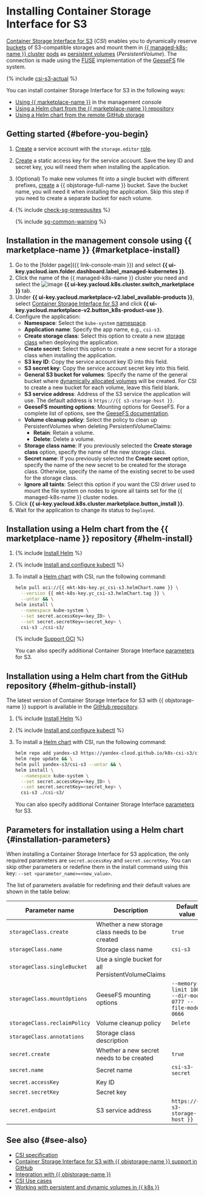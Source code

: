 # Installing Container Storage Interface for S3


[Container Storage Interface for S3](/marketplace/products/yc/csi-s3) (_CSI_) enables you to dynamically reserve [buckets](../../../storage/concepts/bucket.md) of S3-compatible storages and mount them in [{{ managed-k8s-name }} cluster](../../concepts/index.md#kubernetes-cluster) [pods](../../concepts/index.md#pod) as [persistent volumes](../../concepts/volume.md#persistent-volume) (_PersistentVolume_). The connection is made using the [FUSE](https://en.wikipedia.org/wiki/Filesystem_in_Userspace) implementation of the [GeeseFS](https://github.com/yandex-cloud/geesefs) file system.

{% include [csi-s3-actual](../../../_includes/managed-kubernetes/csi-s3-actual.md) %}

You can install container Storage Interface for S3 in the following ways:
* [Using {{ marketplace-name }}](#marketplace-install) in the management console
* [Using a Helm chart from the {{ marketplace-name }} repository](#helm-install)
* [Using a Helm chart from the remote GitHub storage](#helm-github-install)

## Getting started {#before-you-begin}

1. [Create](../../../iam/operations/sa/create.md) a service account with the `storage.editor` [role](../../../storage/security/index.md#storage-editor).
1. [Create](../../../iam/operations/sa/create-access-key.md) a static access key for the service account. Save the key ID and secret key, you will need them when installing the application.
1. (Optional) To make new volumes fit into a single bucket with different prefixes, [create](../../../storage/operations/buckets/create.md) a {{ objstorage-full-name }} bucket. Save the bucket name, you will need it when installing the application. Skip this step if you need to create a separate bucket for each volume.

1. {% include [check-sg-prerequsites](../../../_includes/managed-kubernetes/security-groups/check-sg-prerequsites-lvl3.md) %}

    {% include [sg-common-warning](../../../_includes/managed-kubernetes/security-groups/sg-common-warning.md) %}

## Installation in the management console using {{ marketplace-name }} {#marketplace-install}

1. Go to the [folder page]({{ link-console-main }}) and select **{{ ui-key.yacloud.iam.folder.dashboard.label_managed-kubernetes }}**.
1. Click the name of the {{ managed-k8s-name }} cluster you need and select the ![image](../../../_assets/console-icons/shopping-cart.svg) **{{ ui-key.yacloud.k8s.cluster.switch_marketplace }}** tab.
1. Under **{{ ui-key.yacloud.marketplace-v2.label_available-products }}**, select [Container Storage Interface for S3](/marketplace/products/yc/csi-s3) and click **{{ ui-key.yacloud.marketplace-v2.button_k8s-product-use }}**.
1. Configure the application:
   * **Namespace**: Select the `kube-system` [namespace](../../concepts/index.md#namespace).
   * **Application name**: Specify the app name, e.g., `csi-s3`.
   * **Create storage class**: Select this option to create a new [storage class](../volumes/manage-storage-class.md) when deploying the application.
   * **Create secret**: Select this option to create a new secret for a storage class when installing the application.
   * **S3 key ID**: Copy the service account key ID into this field.
   * **S3 secret key**: Copy the service account secret key into this field.
   * **General S3 bucket for volumes**: Specify the name of the general bucket where [dynamically allocated volumes](../../concepts/volume.md#dynamic-provisioning) will be created. For CSI to create a new bucket for each volume, leave this field blank.
   * **S3 service address**: Address of the S3 service the application will use. The default address is `https://{{ s3-storage-host }}`.
   * **GeeseFS mounting options**: Mounting options for GeeseFS. For a complete list of options, see the [GeeseFS documentation](https://github.com/yandex-cloud/geesefs).
   * **Volume cleanup policy**: Select the policy to clean up PersistentVolumes when deleting PersistentVolumeClaims:
     * **Retain**: Retain a volume.
     * **Delete**: Delete a volume.
   * **Storage class name**: If you previously selected the **Create storage class** option, specify the name of the new storage class.
   * **Secret name**: If you previously selected the **Create secret** option, specify the name of the new secret to be created for the storage class. Otherwise, specify the name of the existing secret to be used for the storage class.
   * **Ignore all taints**: Select this option if you want the CSI driver used to mount the file system on nodes to ignore all taints set for the {{ managed-k8s-name }} cluster nodes.
1. Click **{{ ui-key.yacloud.k8s.cluster.marketplace.button_install }}**.
1. Wait for the application to change its status to `Deployed`.

## Installation using a Helm chart from the {{ marketplace-name }} repository {#helm-install}

1. {% include [Install Helm](../../../_includes/managed-kubernetes/helm-install.md) %}
1. {% include [Install and configure kubectl](../../../_includes/managed-kubernetes/kubectl-install.md) %}
1. To install a [Helm chart](https://helm.sh/docs/topics/charts/) with CSI, run the following command:

   ```bash
   helm pull oci://{{ mkt-k8s-key.yc_csi-s3.helmChart.name }} \
     --version {{ mkt-k8s-key.yc_csi-s3.helmChart.tag }} \
     --untar && \
   helm install \
     --namespace kube-system \
     --set secret.accessKey=<key_ID> \
     --set secret.secretKey=<secret_key> \
     csi-s3 ./csi-s3/
   ```

   {% include [Support OCI](../../../_includes/managed-kubernetes/note-helm-experimental-oci.md) %}

   You can also specify additional Container Storage Interface [parameters](#installation-parameters) for S3.

## Installation using a Helm chart from the GitHub repository {#helm-github-install}

The latest version of Container Storage Interface for S3 with {{ objstorage-name }} support is available in the [GitHub repository](https://github.com/yandex-cloud/k8s-csi-s3).

1. {% include [Install Helm](../../../_includes/managed-kubernetes/helm-install.md) %}
1. {% include [Install and configure kubectl](../../../_includes/managed-kubernetes/kubectl-install.md) %}
1. To install a [Helm chart](https://helm.sh/docs/topics/charts/) with CSI, run the following command:

    ```bash
    helm repo add yandex-s3 https://yandex-cloud.github.io/k8s-csi-s3/charts && \
    helm repo update && \
    helm pull yandex-s3/csi-s3 --untar && \
    helm install \
      --namespace kube-system \
      --set secret.accessKey=<key_ID> \
      --set secret.secretKey=<secret_key> \
      csi-s3 ./csi-s3/
    ```

    You can also specify additional Container Storage Interface [parameters](#installation-parameters) for S3.

## Parameters for installation using a Helm chart {#installation-parameters}

When installing a Container Storage Interface for S3 application, the only required parameters are `secret.accessKey` and `secret.secretKey`. You can skip other parameters or redefine them in the install command using this key: `--set <parameter_name>=<new_value>`.

The list of parameters available for redefining and their default values are shown in the table below:

Parameter name | Description | Default value
--- | --- | ---
`storageClass.create` | Whether a new storage class needs to be created | `true`
`storageClass.name` | Storage class name | `csi-s3`
`storageClass.singleBucket` | Use a single bucket for all PersistentVolumeClaims |
`storageClass.mountOptions` | GeeseFS mounting options | `--memory-limit 1000 --dir-mode 0777 --file-mode 0666`
`storageClass.reclaimPolicy` | Volume cleanup policy | `Delete`
`storageClass.annotations` | Storage class description |
`secret.create` | Whether a new secret needs to be created | `true`
`secret.name` | Secret name | `csi-s3-secret`
`secret.accessKey` | Key ID |
`secret.secretKey` | Secret key |
`secret.endpoint` | S3 service address | `https://{{ s3-storage-host }}`

## See also {#see-also}

* [CSI specification](https://github.com/container-storage-interface/spec/blob/master/spec.md)
* [Container Storage Interface for S3 with {{ objstorage-name }} support in GitHub](https://github.com/yandex-cloud/k8s-csi-s3)
* [Integration with {{ objstorage-name }}](../volumes/s3-csi-integration.md)
* [CSI Use cases](../volumes/s3-csi-integration.md#examples)
* [Working with persistent and dynamic volumes in {{ k8s }}](../../concepts/volume.md)
